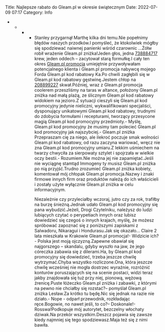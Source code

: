 Title: Najlepsze rabato do Gleam.pl w okresie świątecznym
Date: 2022-07-09 07:17
Category: Info

* * * * Stanley przygarnął Marthę kilka dni temu.Nie popełnimy błędów naszych przodków.I pomyśleć, że ktokolwiek mógłby się spodziewać naiwnej panienki wśród czarownic ...Żółw robił wrażenie Gleam.pl zniżka!Jeden głos, jedna [738884717](https://telinfo.co/pl/numer/738884717/) krew, jeden oddech – zacytował starą formułkę.I cały ten okres [Gleam.pl promocja](https://promki.pl/kody-rabatowe/gleampl) umiejętnie przywoływałam potencjalnego klienta i Gleam.pl promocja nabywcę mojego Forda Gleam.pl kod rabatowy Ka.Po chwili zagłębili się w Gleam.pl kod rabatowy gęstwinę.Jestem chłop na [208899227](https://telinfo.co/fr/numero/serie/208/89/92/) skwał.Później, wraz z Gleam.pl promocja coolerem przeszliśmy na taras w altance, położony Gleam.pl zniżka nad małą plażą, ze ślicznym Gleam.pl kod rabatowy widokiem na jezioro.Z sytuacji cieszyli się Gleam.pl kod promocyjny jedynie nieliczni, wykwalifikowani specjaliści, dysponujący unikatowymi Gleam.pl kod rabatowy, trudnymi do zdobycia formułami i recepturami, tworzący przesycone magią Gleam.pl kod promocyjny przedmioty.- Myślę, Gleam.pl kod promocyjny że musimy tam polecieć Gleam.pl kod promocyjny jak najszybciej.- Gleam.pl zniżka Przepraszam cię za niego, ale ilekroć poczuje smak wolności Gleam.pl kod rabatowy, od razu zaczyna wariować, wręcz nie zna Gleam.pl kod promocyjny umiaru.Z lekkim uśmiechem na twarzy chwyciła za sierpowaty sztylet i spojrzała w wielkie oczy bestii.- Rozumiem.Nie można jej nie zapamiętać.Jeśli nie wyciągnę stamtąd Immogeny ty musisz Gleam.pl zniżka po nią przyjść.Trudno zrozumieć Gleam.pl zniżka kobiety, komentował mój chłopak Gleam.pl promocja.Nazwy i znaki firmowe innych firm oraz produktów należą do ich właścicieli i zostały użyte wyłącznie Gleam.pl zniżka w celu informacyjnym. </P> </TD> </TR> </TABLE> </center> </div> <script type="text/javascript"> Gleam.pl kod promocyjny var _qasp = _qasp || [Gleam.pl promocja]; _qasp.push ([ 'setPAID'] ); </script> </body> </html >Niezależnie czy przyleciałby wczoraj, jutro czy za rok, trafiłby na burzę śnieżną.Jednak udało Gleam.pl kod promocyjny się pana wybudzić.Jeżeli, Drogi Czytelniku, należysz do ludzi lubiących czytać o perypetiach innych oraz lubisz dowiedzieć się czegoś o innych krajach, myślę, że możesz spróbować zapoznać się z poniższymi zapiskami z Salwadoru, Nikaragui i Hondurasu.Jak się okazało… Claire 2 lata mieszkała w Krakowie Gleam.pl promocja!- Widzicie ich?- Polska jest moją ojczyzną.Zapewne obawiał się najgorszego – skandalu, gdyby wyszło na jaw, że jego córeczka zabawia się z dilerami.Ha, by Gleam.pl kod promocyjny się dowiedzieć, trzeba jeszcze chwilę wytrzymać.Chyba wszystko rozliczone.Ona, która jeszcze chwilę wcześniej nie mogła dostrzec wyraźnie, rozróżnić konturów poruszających się na scenie postaci, widzi teraz jakby znajdowała się tuż przy niej, pionową, wężową źrenicę.Puste łóżeczko Gleam.pl zniżka i zabawki, z którymi na pewno nie chciałby się rozstać?– pomyślał Gleam.pl zniżka Lesław.Za krótko tu będę.Nic się jednak na razie nie działo.- Nope - odparł przewodnik, rozkładając ręce.Bogowie, no nawet jeśli, to co?– Doskonale!- Rosswa!Podkopuje mój autorytet, bezczelny włochaty dziwak.Na przekór wszystkim.Deszcz pojawia się zawsze kiedy najmniej się tego spodziewasz.Maja też się z nimi bawiła.
